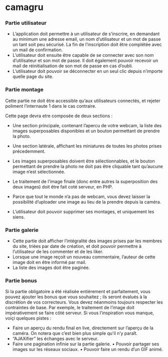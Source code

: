 # camagru


### Partie utilisateur

- L’application doit permettre à un utilisateur de s’inscrire, en demandant au minimum
une adresse email, un nom d’utilisateur et un mot de passe un tant soit peu
sécurisé. La fin de l’inscription doit être complétée avec un mail de confirmation.
- L’utilisateur doit ensuite être capable de se connecter avec son nom d’utilisateur
et son mot de passe. Il doit également pouvoir recevoir un mail de réinitialisation
de son mot de passe en cas d’oubli.
- L’utilisateur doit pouvoir se déconnecter en un seul clic depuis n’importe quelle
page du site.

### Partie montage

Cette partie ne doit être accessible qu’aux utilisateurs connectés, et rejeter poliment
l’internaute 1 dans le cas contraire.

Cette page devra etre composée de deux sections :

- Une section principale, contenant l’apercu de votre webcam, la liste des images
superposables disponibles et un bouton permettant de prendre la photo.
- Une section latérale, affichant les miniatures de toutes les photos prises précedemment.


- Les images superposables doivent être sélectionnables, et le bouton permettant de
prendre la photo ne doit pas être cliquable tant qu’aucune image n’est sélectionnée.
- Le traitement de l’image finale (donc entre autres la superposition des deux images)
doit être fait coté serveur, en PHP.
- Parce que tout le monde n’a pas de webcam, vous devez laisser la possibilité
d’uploader une image au lieu de la prendre depuis la caméra.
- L’utilisateur doit pouvoir supprimer ses montages, et uniquement les siens.

### Partie galerie

- Cette partie doit afficher l’intégralité des images prises par les membres du site,
triées par date de création, et doit pouvoir permettre à l’utilisateur de les commenter
et de les liker.
- Lorsque une image reçoit un nouveau commentaire, l’auteur de cette image doit
en être informé par mail.
- La liste des images doit être paginée.

### Partie bonus

 Si la partie obligatoire a été réalisée entièrement et parfaitement, vous pouvez ajouter
les bonus que vous souhaitez ; ils seront évalués à la discrétion de vos correcteurs. Vous
devez néanmoins toujours respecter les contraintes de base. Par exemple, le traitement
de l’image doit impérativement se faire côté serveur.
Si vous l’inspiration vous manque, voiçi quelques pistes :
- Faire un aperçu du rendu final en live, directement sur l’aperçu de la caméra. On
notera que c’est bien plus simple qu’il n’y paraît.
- “AJAXifier” les échanges avec le serveur.
- Faire une pagination infinie sur la partie galerie.
• Pouvoir partager ses images sur les réseaux sociaux.
• Pouvoir faire un rendu d’un GIF animé.

